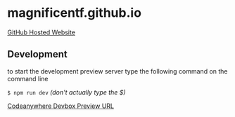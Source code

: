 # magnificentf.github.io

[GitHub Hosted Website](http://magnificentf.github.io/)

## Development

to start the development preview server type the following command on the command line

`$ npm run dev` _(don't actually type the $)_

[Codeanywhere Devbox Preview URL](http://preview.77m2ikh8j8ni2j4ih3mu7vm7gy7j5rk9w8cl37v9rnyu8fr.box.codeanywhere.com:3000)

